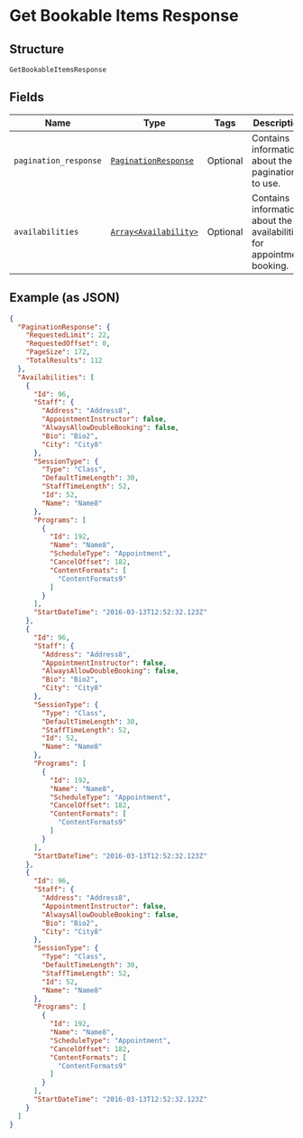 
# Get Bookable Items Response

## Structure

`GetBookableItemsResponse`

## Fields

| Name | Type | Tags | Description |
|  --- | --- | --- | --- |
| `pagination_response` | [`PaginationResponse`](../../doc/models/pagination-response.md) | Optional | Contains information about the pagination to use. |
| `availabilities` | [`Array<Availability>`](../../doc/models/availability.md) | Optional | Contains information about the availabilities for appointment booking. |

## Example (as JSON)

```json
{
  "PaginationResponse": {
    "RequestedLimit": 22,
    "RequestedOffset": 0,
    "PageSize": 172,
    "TotalResults": 112
  },
  "Availabilities": [
    {
      "Id": 96,
      "Staff": {
        "Address": "Address8",
        "AppointmentInstructor": false,
        "AlwaysAllowDoubleBooking": false,
        "Bio": "Bio2",
        "City": "City8"
      },
      "SessionType": {
        "Type": "Class",
        "DefaultTimeLength": 30,
        "StaffTimeLength": 52,
        "Id": 52,
        "Name": "Name8"
      },
      "Programs": [
        {
          "Id": 192,
          "Name": "Name8",
          "ScheduleType": "Appointment",
          "CancelOffset": 182,
          "ContentFormats": [
            "ContentFormats9"
          ]
        }
      ],
      "StartDateTime": "2016-03-13T12:52:32.123Z"
    },
    {
      "Id": 96,
      "Staff": {
        "Address": "Address8",
        "AppointmentInstructor": false,
        "AlwaysAllowDoubleBooking": false,
        "Bio": "Bio2",
        "City": "City8"
      },
      "SessionType": {
        "Type": "Class",
        "DefaultTimeLength": 30,
        "StaffTimeLength": 52,
        "Id": 52,
        "Name": "Name8"
      },
      "Programs": [
        {
          "Id": 192,
          "Name": "Name8",
          "ScheduleType": "Appointment",
          "CancelOffset": 182,
          "ContentFormats": [
            "ContentFormats9"
          ]
        }
      ],
      "StartDateTime": "2016-03-13T12:52:32.123Z"
    },
    {
      "Id": 96,
      "Staff": {
        "Address": "Address8",
        "AppointmentInstructor": false,
        "AlwaysAllowDoubleBooking": false,
        "Bio": "Bio2",
        "City": "City8"
      },
      "SessionType": {
        "Type": "Class",
        "DefaultTimeLength": 30,
        "StaffTimeLength": 52,
        "Id": 52,
        "Name": "Name8"
      },
      "Programs": [
        {
          "Id": 192,
          "Name": "Name8",
          "ScheduleType": "Appointment",
          "CancelOffset": 182,
          "ContentFormats": [
            "ContentFormats9"
          ]
        }
      ],
      "StartDateTime": "2016-03-13T12:52:32.123Z"
    }
  ]
}
```

